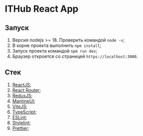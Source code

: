 # ITHub React App

## Запуск

1. Версия nodejs >= 18. Проверить командой `node -v`;
2. В корне проекта выполнить `npm install`;
3. Запуск проекта командой `npm run dev`;
4. Браузер откроется со страницей `https://localhost:3000`.

## Стек

1. [ReactJS](https://react.dev/);
2. [React Router]();
3. [ReduxJS]();
4. [MantineUI]();
5. [ViteJS]();
6. [TypeScript]();
7. [ESLint]();
8. [Stylelint]();
9. [Prettier]();